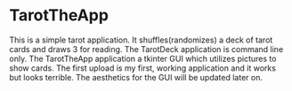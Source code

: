 # TarotTheApp
This is a simple tarot application. It shuffles(randomizes) a deck of tarot cards and draws 3 for reading. The TarotDeck application is command line only. The TarotTheApp application a tkinter GUI which utilizes pictures to show cards. The first upload is my first, working application and it works but looks terrible. The aesthetics for the GUI will be updated later on.

